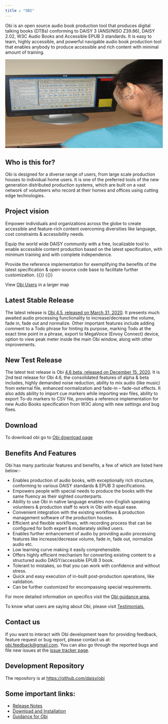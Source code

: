 ```yaml
---
title : "OBI"
---
```



Obi is an open source audio book production tool that produces digital talking books (DTBs) conforming to DAISY 3 (ANSI/NISO Z39.86), DAISY 2.02, W3C Audio Books and Accessible EPUB 3 standards. It is easy to learn, highly accessible, and powerful navigable audio book production tool that enables anybody to produce accessible and rich content with minimal amount of training.

![Slideshow showing features of obi and users using it](https://raw.githubusercontent.com/daisy/obi/Obi-WebsitePages/ObiSlideShow.gif)


## Who is this for?

Obi is designed for a diverse range of users, from large scale production houses to individual home users. It is one of the preferred tools of the new generation distributed production systems, which are built on a vast network of volunteers who record at their homes and offices using cutting edge technologies.

## Project vision

Empower individuals and organizations across the globe to create accessible and feature-rich content overcoming diversities like language, cost constraints & accessibility needs.

Equip the world wide DAISY community with a free, localizable tool to enable accessible content production based on the latest specification, with minimum training and with complete independence.

Provide the reference implementation for exemplifying the benefits of the latest specification & open-source code base to facilitate further customization.
{{<SkipGoogleMap>}}
{{<maps>}}

View [Obi Users](https://www.google.com/maps/d/u/0/viewer?msa=0&hl=en&ie=UTF8&ll=17.236558214150296%2C7.185058000000026&spn=88.465159%2C218.627929&t=m&source=embed&mid=132gTcjlQbYajjYS03NSXVHW8O28&z=2) in a larger map


## Latest Stable Release

The latest release is [Obi 4.5, released on March 31, 2020](https://daisy.org/activities/software/obi/latest-release-notes/). It presents much awaited audio processing functionality to increase/decrease the volume, fade in, fade out and normalize. Other important features include adding comment to a Todo phrase for hinting its purpose, marking Todo at the exact time point in a phrase, export to MegaVoice (Envoy Connect) device, option to view peak meter inside the main Obi window, along with other improvements.

## New Test Release

The latest test release is Obi [4.6 beta, released on December 15, 2020](https://daisy.org/activities/software/obi/obi-4-6-test-releases/). It is 2nd test release for Obi 4.6, the consolidated features of alpha & beta includes, highly demanded noise reduction, ability to mix audio (like music) from external file, enhanced normalization and fade-in – fade-out effects. It also adds ability to import cue markers while importing wav files, ability to export To-do markers to CSV file, provides a reference implementation for new Audio Books specification from W3C along with new settings and bug fixes.

## Download

To download obi go to [Obi download page](https://daisy.org/activities/software/obi/download-and-installation/)

## Benefits And Features

Obi has many particular features and benefits, a few of which are listed here below:-

* Enables production of audio books, with exceptionally rich structure, conforming to various DAISY standards & EPUB 3 specifications.
* Empowers people with special needs to produce the books with the same fluency as their sighted counterparts.
* Ability to use Obi in native language enables non-English speaking volunteers & production staff to work in Obi with equal ease.
* Convenient integration with the existing workflows & production management software of the production houses.
* Efficient and flexible workflows, with recording process that can be configured for both expert & moderately skilled users.
* Enables further enhancement of audio by providing audio processing features like increase/decrease volume, fade in, fade out, normalize audio etc.
* Low learning curve making it easily comprehensible.
* Offers highly efficient mechanism for converting existing content to a structured audio DAISY/accessible EPUB 3 book.
* Tolerant to mistakes, so that you can work with confidence and without stress.
* Quick and easy execution of in-built post-production operations, like validation.
* Can be further customized for encompassing special requirements.

For more detailed information on specifics visit the [Obi guidance area.](https://daisy.org/info-help/guidance-training/tags/obi/)

To know what users are saying about Obi, please visit [Testimonials.](https://daisy.org/activities/software/testimonials/)

## Contact us

If you want to interact with Obi development team for providing feedback, feature request or bug report, please contact us at: obi.feedback@gmail.com. You can also go through the reported bugs and file new issues at the [issue tracker page](https://github.com/daisy/obi/issues).  

## Development Repository

The repository is at https://github.com/daisy/obi

## Some important links:

* [Release Notes](https://daisy.org/activities/software/obi/latest-release-notes/)
* [Download and Installation](https://daisy.org/info-help/guidance-training/tags/obi/)
* [Guidance for Obi](https://daisy.org/info-help/guidance-training/tags/obi/)
 

